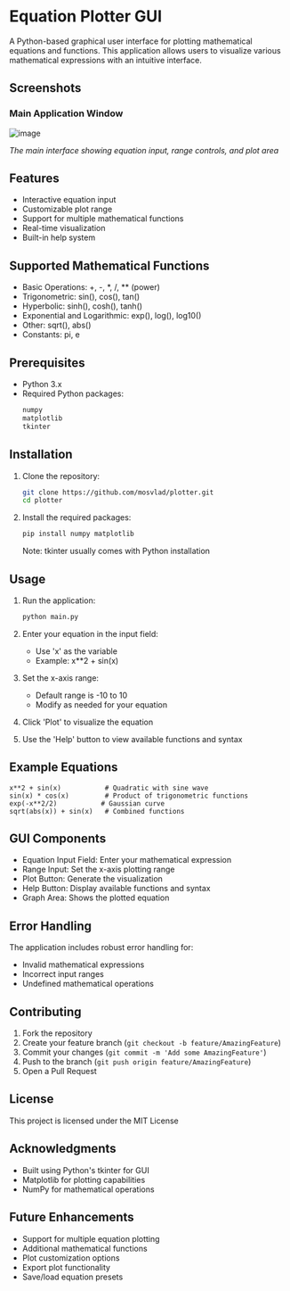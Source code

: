 # Equation Plotter GUI

A Python-based graphical user interface for plotting mathematical equations and functions. This application allows users to visualize various mathematical expressions with an intuitive interface.

## Screenshots

### Main Application Window
![image](https://github.com/user-attachments/assets/aaf4bc81-b2c9-4e70-a365-1b950530eb26)

*The main interface showing equation input, range controls, and plot area*


## Features

- Interactive equation input
- Customizable plot range
- Support for multiple mathematical functions
- Real-time visualization
- Built-in help system

## Supported Mathematical Functions

- Basic Operations: +, -, *, /, ** (power)
- Trigonometric: sin(), cos(), tan()
- Hyperbolic: sinh(), cosh(), tanh()
- Exponential and Logarithmic: exp(), log(), log10()
- Other: sqrt(), abs()
- Constants: pi, e

## Prerequisites

- Python 3.x
- Required Python packages:
  ```bash
  numpy
  matplotlib
  tkinter
  ```

## Installation

1. Clone the repository:
   ```bash
   git clone https://github.com/mosvlad/plotter.git
   cd plotter
   ```

2. Install the required packages:
   ```bash
   pip install numpy matplotlib
   ```
   Note: tkinter usually comes with Python installation

## Usage

1. Run the application:
   ```bash
   python main.py
   ```

2. Enter your equation in the input field:
   - Use 'x' as the variable
   - Example: x**2 + sin(x)

3. Set the x-axis range:
   - Default range is -10 to 10
   - Modify as needed for your equation

4. Click 'Plot' to visualize the equation

5. Use the 'Help' button to view available functions and syntax

## Example Equations

```
x**2 + sin(x)           # Quadratic with sine wave
sin(x) * cos(x)         # Product of trigonometric functions
exp(-x**2/2)           # Gaussian curve
sqrt(abs(x)) + sin(x)   # Combined functions
```

## GUI Components

- Equation Input Field: Enter your mathematical expression
- Range Input: Set the x-axis plotting range
- Plot Button: Generate the visualization
- Help Button: Display available functions and syntax
- Graph Area: Shows the plotted equation

## Error Handling

The application includes robust error handling for:
- Invalid mathematical expressions
- Incorrect input ranges
- Undefined mathematical operations

## Contributing

1. Fork the repository
2. Create your feature branch (`git checkout -b feature/AmazingFeature`)
3. Commit your changes (`git commit -m 'Add some AmazingFeature'`)
4. Push to the branch (`git push origin feature/AmazingFeature`)
5. Open a Pull Request

## License

This project is licensed under the MIT License

## Acknowledgments

- Built using Python's tkinter for GUI
- Matplotlib for plotting capabilities
- NumPy for mathematical operations

## Future Enhancements

- Support for multiple equation plotting
- Additional mathematical functions
- Plot customization options
- Export plot functionality
- Save/load equation presets
